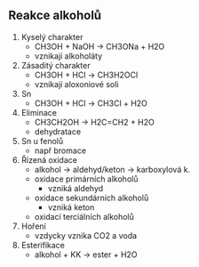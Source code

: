 ## Reakce alkoholů
1. Kyselý charakter
    - CH3OH + NaOH -> CH3ONa + H2O
    - vznikají alkoholáty
2. Zásaditý charakter
    - CH3OH + HCl -> CH3H2OCl
    - vznikají aloxoniové soli
3. Sn
    - CH3OH + HCl -> CH3Cl + H2O
4. Eliminace
    - CH3CH2OH -> H2C=CH2 + H2O
    - dehydratace
5. Sn u fenolů
    - např bromace
6. Řízená oxidace
    - alkohol -> aldehyd/keton -> karboxylová k.
    - oxidace primárních alkoholů
        - vzniká aldehyd
    - oxidace sekundárních alkoholů
        - vzniká keton
    - oxidací terciálních alkoholů
7. Hoření
    - vzdycky vznika CO2 a voda
8. Esterifikace
    - alkohol + KK -> ester + H2O